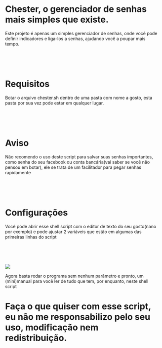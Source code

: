 # Chester, o gerenciador de senhas mais simples que existe.
<p>Este projeto é apenas um simples gerenciador de senhas, onde você pode definir indicadores e liga-los a senhas, ajudando você a poupar mais tempo.</p>

<br><br><br>

# Requisitos
<p>Botar o arquivo chester.sh dentro de uma pasta com nome a gosto, esta pasta por sua vez pode estar em qualquer lugar.

<br><br><br>

# Aviso
<p> Não recomendo o uso deste script para salvar suas senhas importantes, como senha do seu facebook ou conta bancária(vai saber se você não pensou em botar), ele se trata de um facilitador para pegar senhas rapidamente</p>

<br><br><br>

# Configurações
<p> Você pode abrir esse shell script com o editor de texto do seu gosto(nano por exemplo) e pode ajustar 2 variáveis que estão em algumas das primeiras linhas do script</p>

<br><br><br>

<img src="https://media.discordapp.net/attachments/870398421117317120/879070061934051328/unknown.png">

<p> Agora basta rodar o programa sem nenhum parâmetro e pronto, um (mini)manual para você ler de tudo que tem, por enquanto, neste shell script</p>


# Faça o que quiser com esse script, eu não me responsabilizo pelo seu uso, modificação nem redistribuição.
